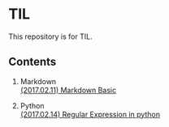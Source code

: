 # TIL
This repository is for TIL.

## Contents

1. Markdown  
[\(2017.02.11\) Markdown Basic](https://github.com/ahracho/TIL/blob/master/Markdown_20170211.md)

2. Python  
[\(2017.02.14\) Regular Expression in python](https://github.com/ahracho/TIL/blob/master/RegEx_20170214.md)
